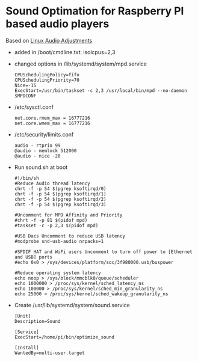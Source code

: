 # Sound Optimation for Raspberry PI based audio players

Based on [Linux Audio Adjustments](https://github.com/brianlight/Linux-Audio-Adjustments)

- added in /boot/cmdline.txt: isolcpus=2,3
- changed options in /lib/systemd/system/mpd.service
  ```
  CPUSchedulingPolicy=fifo
  CPUSchedulingPriority=70
  Nice=-15
  ExecStart=/usr/bin/taskset -c 2,3 /usr/local/bin/mpd --no-daemon $MPDCONF
  ```
- /etc/sysctl.conf
  ```
  net.core.rmem_max = 16777216
  net.core.wmem_max = 16777216
  ```
- /etc/security/limits.conf
  ```
  audio - rtprio 99
  @audio - memlock 512000
  @audio - nice -20
  ```

- Run sound.sh at boot

  ```
  #!/bin/sh
  #Reduce Audio thread latency
  chrt -f -p 54 $(pgrep ksoftirqd/0)
  chrt -f -p 54 $(pgrep ksoftirqd/1)
  chrt -f -p 54 $(pgrep ksoftirqd/2)
  chrt -f -p 54 $(pgrep ksoftirqd/3)
  
  #Uncomment for MPD Affinity and Priority
  #chrt -f -p 81 $(pidof mpd)
  #taskset -c -p 2,3 $(pidof mpd)
  
  #USB Dacs Uncomment to reduce USB latency
  #modprobe snd-usb-audio nrpacks=1
  
  #SPDIF HAT and WiFi users Uncomment to turn off power to [Ethernet and USB] ports
  #echo 0x0 > /sys/devices/platform/soc/3f980000.usb/buspower
  
  #Reduce operating system latency
  echo noop > /sys/block/mmcblk0/queue/scheduler
  echo 1000000 > /proc/sys/kernel/sched_latency_ns
  echo 100000 > /proc/sys/kernel/sched_min_granularity_ns
  echo 25000 > /proc/sys/kernel/sched_wakeup_granularity_ns
  ```
- Create /usr/lib/systemd/system/sound.service

  ```
  [Unit]
  Description=Sound

  [Service]
  ExecStart=/home/pi/bin/optimize_sound

  [Install]
  WantedBy=multi-user.target
  ```
